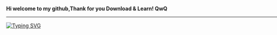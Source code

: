 <b>Hi welcome to my github,Thank for you Download & Learn! QwQ</b>
<hr width="860px">

[![Typing SVG](https://readme-typing-svg.demolab.com/?lines=Hellow+World;Let+Me+Learn)](https://git.io/typing-svg)
